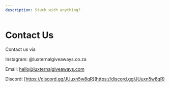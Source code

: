 ```yaml
---
description: Stuck with anything?
---
```


# Contact Us

Contact us via

Instagram: @luxternalgiveaways.co.za 

Email: hello@luxternalgiveaways.com

Discord: [https://discord.gg/JUuxn5w8qR](https://discord.gg/JUuxn5w8qR)

